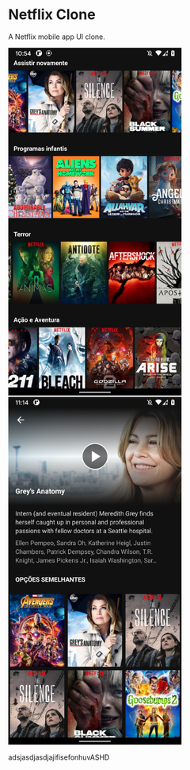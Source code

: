 # Netflix Clone
A Netflix mobile app UI clone.

<p float="left">
  <img src="https://github.com/bleszerd/NetflixClone/blob/main/.github/netflix_clone_image_01.jpg?raw=true" width="350" />
  <img src="https://github.com/bleszerd/NetflixClone/blob/main/.github/netflix_clone_image_02.jpg?raw=true" width="350" />
</p>

adsjasdjasdjajifisefonhuvASHD